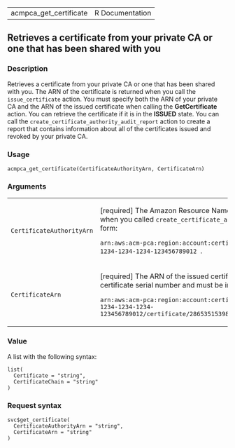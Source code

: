 <table style="width: 100%;">
<tbody>
<tr class="odd">
<td>acmpca_get_certificate</td>
<td style="text-align: right;">R Documentation</td>
</tr>
</tbody>
</table>

## Retrieves a certificate from your private CA or one that has been shared with you

### Description

Retrieves a certificate from your private CA or one that has been shared
with you. The ARN of the certificate is returned when you call the
`issue_certificate` action. You must specify both the ARN of your
private CA and the ARN of the issued certificate when calling the
**GetCertificate** action. You can retrieve the certificate if it is in
the **ISSUED** state. You can call the
`create_certificate_authority_audit_report` action to create a report
that contains information about all of the certificates issued and
revoked by your private CA.

### Usage

    acmpca_get_certificate(CertificateAuthorityArn, CertificateArn)

### Arguments

<table>
<colgroup>
<col style="width: 35%" />
<col style="width: 65%" />
</colgroup>
<tbody>
<tr class="odd">
<td><code
id="acmpca_get_certificate_:_CertificateAuthorityArn">CertificateAuthorityArn</code></td>
<td><p>[required] The Amazon Resource Name (ARN) that was returned when
you called <code>create_certificate_authority</code>. This must be of
the form:</p>
<p><code>arn:aws:acm-pca:region:account:certificate-authority/12345678-1234-1234-1234-123456789012 </code>.</p></td>
</tr>
<tr class="even">
<td><code
id="acmpca_get_certificate_:_CertificateArn">CertificateArn</code></td>
<td><p>[required] The ARN of the issued certificate. The ARN contains
the certificate serial number and must be in the following form:</p>
<p><code>arn:aws:acm-pca:region:account:certificate-authority/12345678-1234-1234-1234-123456789012/certificate/286535153982981100925020015808220737245 </code></p></td>
</tr>
</tbody>
</table>

### Value

A list with the following syntax:

    list(
      Certificate = "string",
      CertificateChain = "string"
    )

### Request syntax

    svc$get_certificate(
      CertificateAuthorityArn = "string",
      CertificateArn = "string"
    )
